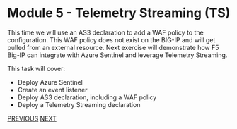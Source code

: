 # Module 5 - Telemetry Streaming (TS)

This time we will use an AS3 declaration to add a WAF policy to the configuration. This WAF policy does not exist on the BIG-IP and will get pulled from an external resource. Next exercise will demonstrate how F5 Big-IP can integrate with Azure Sentinel and leverage Telemetry Streaming.

This task will cover:
 - Deploy Azure Sentinel
 - Create an event listener
 - Deploy AS3 declaration, including a WAF policy
 - Deploy a Telemetry Streaming declaration

[PREVIOUS](../module_4/task4_2.md)      [NEXT](task5_1.md)